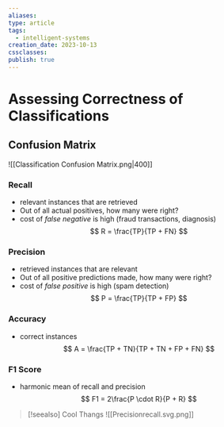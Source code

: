 ```yaml
---
aliases: 
type: article
tags:
  - intelligent-systems
creation_date: 2023-10-13
cssclasses: 
publish: true
---
```

# Assessing Correctness of Classifications
## Confusion Matrix
![[Classification Confusion Matrix.png|400]]

### Recall
- relevant instances that are retrieved
- Out of all actual positives, how many were right?
- cost of *false negative* is high (fraud transactions, diagnosis)
$$
R = \frac{TP}{TP + FN}
$$
### Precision
- retrieved instances that are relevant
- Out of all positive predictions made, how many were right?
- cost of *false positive* is high (spam detection)
$$
P = \frac{TP}{TP + FP}
$$
### Accuracy
- correct instances
$$
A = \frac{TP + TN}{TP + TN + FP + FN}
$$
### F1 Score
- harmonic mean of recall and precision 
$$
F1 = 2\frac{P \cdot R}{P + R}
$$
> [!seealso] Cool Thangs
> ![[Precisionrecall.svg.png]]
> 

